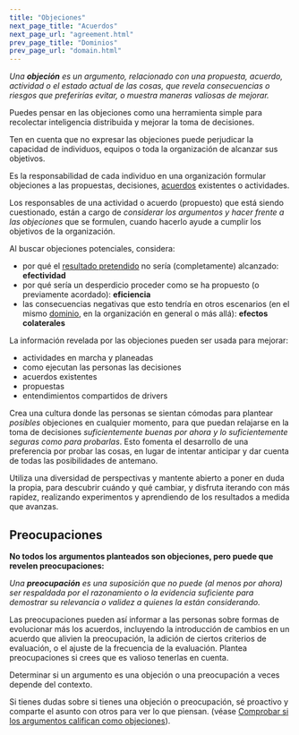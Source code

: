 ```yaml
---
title: "Objeciones"
next_page_title: "Acuerdos"
next_page_url: "agreement.html"
prev_page_title: "Dominios"
prev_page_url: "domain.html"
---
```



_Una **objeción** es un argumento, relacionado con una propuesta, acuerdo, actividad o el estado actual de las cosas, que revela consecuencias o riesgos que preferirías evitar, o muestra maneras valiosas de mejorar._

Puedes pensar en las objeciones como una herramienta simple para recolectar inteligencia distribuida y mejorar la toma de decisiones.

Ten en cuenta que no expresar las objeciones puede perjudicar la capacidad de individuos, equipos o toda la organización de alcanzar sus objetivos.

Es la responsabilidad de cada individuo en una organización formular objeciones a las propuestas, decisiones, <a href="glossary.html#entry-agreement" class="glossary-tooltip" data-toggle="tooltip" title="Acuerdo: Una pauta, proceso, protocolo o política que ha sido acordado y se ha diseñado para guiar el flujo de valor.">acuerdos</a> existentes o actividades.

Los responsables de una actividad o acuerdo (propuesto) que está siendo cuestionado, están a cargo de *considerar los argumentos y hacer frente a las objeciones* que se formulen, cuando hacerlo ayude a cumplir los objetivos de la organización.

Al buscar objeciones potenciales, considera:

- por qué el <a href="glossary.html#entry-intended-outcome" class="glossary-tooltip" data-toggle="tooltip" title="Resultado esperado: El resultado esperado de un acuerdo, acción, proyecto o estrategia.">resultado pretendido</a> no sería (completamente) alcanzado: **efectividad**
- por qué sería un desperdicio proceder como se ha propuesto (o previamente acordado): **eficiencia**
- las consecuencias negativas que esto tendría en otros escenarios (en el mismo <a href="glossary.html#entry-domain" class="glossary-tooltip" data-toggle="tooltip" title="Dominio: Un área específica de influencia, actividad y toma de decisiones dentro de una organización.">dominio</a>, en la organización en general o más allá): **efectos colaterales**

La información revelada por las objeciones pueden ser usada para mejorar:

-   actividades en marcha y planeadas
-   como ejecutan las personas las decisiones
-   acuerdos existentes
-   propuestas
-   entendimientos compartidos de drivers

Crea una cultura donde las personas se sientan cómodas para plantear *posibles* objeciones en cualquier momento, para que puedan relajarse en la toma de decisiones *suficientemente buenas por ahora y lo suficientemente seguras como para probarlas*. Esto fomenta el desarrollo de una preferencia por probar las cosas, en lugar de intentar anticipar y dar cuenta de todas las posibilidades de antemano.

Utiliza una diversidad de perspectivas y mantente abierto a poner en duda la propia, para descubrir cuándo y qué cambiar, y disfruta iterando con más rapidez, realizando experimentos y aprendiendo de los resultados a medida que avanzas.


## Preocupaciones

**No todos los argumentos planteados son objeciones, pero puede que revelen preocupaciones:**

_Una **preocupación** es una suposición que no puede (al menos por ahora) ser respaldada por el razonamiento o la evidencia suficiente para demostrar su relevancia o validez a quienes la están considerando._

Las preocupaciones pueden así informar a las personas sobre formas de evolucionar más los acuerdos, incluyendo la introducción de cambios en un acuerdo que alivien la preocupación, la adición de ciertos criterios de evaluación, o el ajuste de la frecuencia de la evaluación. Plantea preocupaciones si crees que es valioso tenerlas en cuenta.

Determinar si un argumento es una objeción o una preocupación a veces depende del contexto.

Si tienes dudas sobre si tienes una objeción o preocupación, sé proactivo y comparte el asunto con otros para ver lo que piensan. (véase [Comprobar si los argumentos califican como objeciones](test-arguments-qualify-as-objections.html)).
